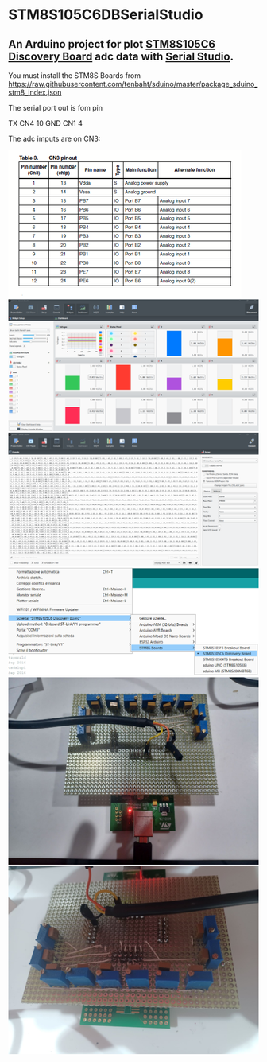 # STM8S105C6DBSerialStudio
## An Arduino project for plot [STM8S105C6 Discovery Board](https://www.st.com/en/evaluation-tools/stm8s-discovery.html) adc data with [Serial Studio](https://serial-studio.github.io/).

You must install the STM8S Boards from https://raw.githubusercontent.com/tenbaht/sduino/master/package_sduino_stm8_index.json

The serial port out is fom pin

TX CN4 10
GND CN1 4

The adc imputs are on CN3:


![Page image](img/adcpin.png)
![Page image](img/serialstudio.png)
![Page image](img/serialconfig.png)
![Page image](img/arduinosetup.png)
![Page image](img/front.jpg)
![Page image](img/rear.jpg)
